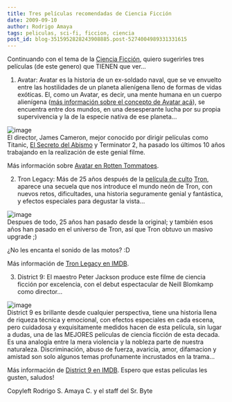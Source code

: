 ```yaml
---
title: Tres películas recomendadas de Ciencia Ficción
date: 2009-09-10
author: Rodrigo Amaya
tags: peliculas, sci-fi, ficcion, ciencia
post_id: blog-3515952828243908885.post-5274004989331331615
---
```


Continuando con el tema de la [Ciencia Ficción](https://www.srbyte.com/2009/09/ciencia-ficcion-despertando-la.html), quiero sugerirles tres películas (de este genero) que TIENEN que ver...

1. Avatar: Avatar es la historia de un ex-soldado naval, que se ve envuelto entre las hostilidades de un planeta alienígena lleno de formas de vidas exóticas. El, como un Avatar, es decir, una mente humana en un cuerpo alienígena ([más información sobre el concepto de Avatar acá](https://es.wikipedia.org/wiki/Avatar_%28desambiguaci%C3%B3n%29)), se encuentra entre dos mundos, en una desesperante lucha por su propia supervivencia y la de la especie nativa de ese planeta...

![image](https://4.bp.blogspot.com/_ayvorITawE4/SqmxbY8jvdI/AAAAAAAACKo/hD6lPxDgoXY/s320/avatar-poster.jpg)    
El director, James Cameron, mejor conocido por dirigir películas como Titanic, [El Secreto del Abismo](https://www.youtube.com/watch?v=lJyRF0Fzl9Y) y Terminator 2, ha pasado los últimos 10 años trabajando en la realización de este genial filme.

Más información sobre [Avatar en Rotten Tommatoes](https://www.rottentomatoes.com/m/avatar/).

2. Tron Legacy: Más de 25 años después de la [película de culto](https://www.youtube.com/watch?v=QPON5i7Iivw) [Tron](https://www.youtube.com/watch?v=3efV2wqEjEY), aparece una secuela que nos introduce el mundo neón de Tron, con nuevos retos, dificultades, una historia seguramente genial y fantástica, y efectos especiales para degustar la vista...

![image](https://4.bp.blogspot.com/_ayvorITawE4/SqmxcNCQo4I/AAAAAAAACK4/7y1rPshFKQE/s320/tron-legacy.jpg)    
Despues de todo, 25 años han pasado desde la original; y también esos años han pasado en el universo de Tron, así que Tron obtuvo un masivo upgrade ;)

¿No les encanta el sonido de las motos? :D

Más información de [Tron Legacy en IMDB](https://www.imdb.com/title/tt1104001/synopsis).

3. District 9: El maestro Peter Jackson produce este filme de ciencia ficción por excelencia, con el debut espectacular de Neill Blomkamp como director...

![image](https://3.bp.blogspot.com/_ayvorITawE4/Sqmxb6qgjYI/AAAAAAAACKw/15Hz7MJHWb4/s320/distric9.jpg)    
District 9 es brillante desde cualquier perspectiva, tiene una historia llena de riqueza técnica y emocional, con efectos especiales en cada escena, pero cuidadosa y exquisitamente medidos hacen de esta película, sin lugar a dudas, una de las MEJORES películas de ciencia ficción de esta decada. Es una analogía entre la mera violencia y la nobleza parte de nuestra naturaleza. Discriminación, abuso de fuerza, avaricia, amor, difamacion y amistad son solo algunos temas profunamente incrustados en la trama...

Más información de [District 9 en IMDB](https://www.imdb.com/title/tt1136608/). Espero que estas peliculas les gusten, saludos!

Copyleft Rodrigo S. Amaya C. y el staff del Sr. Byte